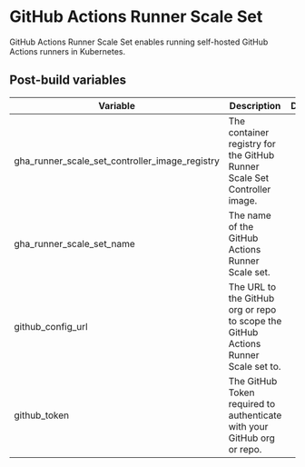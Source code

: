 # GitHub Actions Runner Scale Set

GitHub Actions Runner Scale Set enables running self-hosted GitHub Actions runners in Kubernetes.

## Post-build variables

| Variable                                       | Description                                                                        | Default | Required |
| ---------------------------------------------- | ---------------------------------------------------------------------------------- | :-----: | :------: |
| gha_runner_scale_set_controller_image_registry | The container registry for the GitHub Runner Scale Set Controller image.           |         |    ✕     |
| gha_runner_scale_set_name                      | The name of the GitHub Actions Runner Scale set.                                   |         |    ✕     |
| github_config_url                              | The URL to the GitHub org or repo to scope the GitHub Actions Runner Scale set to. |         |    ✓     |
| github_token                                   | The GitHub Token required to authenticate with your GitHub org or repo.            |         |    ✓     |
